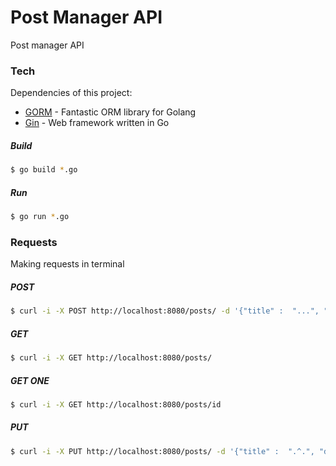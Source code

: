 # Post Manager API
Post manager API 

### Tech
Dependencies of this project:

* [GORM] - Fantastic ORM library for Golang
* [Gin] - Web framework written in Go

##### Build
```sh
$ go build *.go
```

##### Run
```sh
$ go run *.go
```

### Requests
Making requests in terminal

##### POST
```sh
$ curl -i -X POST http://localhost:8080/posts/ -d '{"title" :  "...", "description" : "...", "body": "..."}'
```

##### GET
```sh
$ curl -i -X GET http://localhost:8080/posts/
```

##### GET ONE
```sh
$ curl -i -X GET http://localhost:8080/posts/id
```

##### PUT
```sh
$ curl -i -X PUT http://localhost:8080/posts/ -d '{"title" :  ".^.", "description" : ".^.", "body": ".^."}'
```

[//]: # (Reference links)
   [matheus]: <https://github.com/matheusps>
   [git-repo-url]: <https://github.com/matheusps/personal-page-react>
   [Gin]: <https://github.com/gin-gonic/gin>
   [GORM]: <http://jinzhu.me/gorm/#>